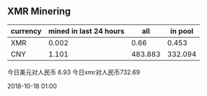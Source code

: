 ## XMR Minering

|currency|mined in last 24 hours|all|in pool|
|---|---|---|---|
|XMR|0.002|0.66|0.453|
|CNY|1.101|483.883|332.094|

今日美元对人民币 6.93	今日xmr对人民币732.69


2018-10-18 01:00